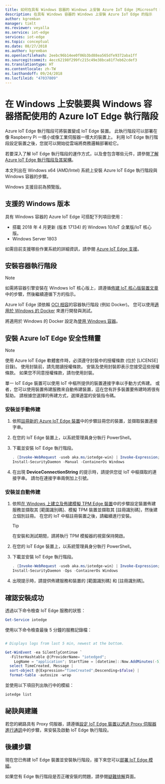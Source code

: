 ```yaml
---
title: 如何在具有 Windows 容器的 Windows 上安裝 Azure IoT Edge |Microsoft Docs
description: 在具有 Windows 容器的 Windows 上安裝 Azure IoT Edge 的指示
author: kgremban
manager: timlt
ms.reviewer: veyalla
ms.service: iot-edge
services: iot-edge
ms.topic: conceptual
ms.date: 08/27/2018
ms.author: kgremban
ms.openlocfilehash: 2eebc96b14ee0f06b3bd88ea565dfe9372aba1ff
ms.sourcegitcommit: 4ecc62198f299fc215c49e38bca81f7eb62cdef3
ms.translationtype: HT
ms.contentlocale: zh-TW
ms.lasthandoff: 09/24/2018
ms.locfileid: "47037809"
---
```

# <a name="install-azure-iot-edge-runtime-on-windows-to-use-with-windows-containers"></a>在 Windows 上安裝要與 Windows 容器搭配使用的 Azure IoT Edge 執行階段

Azure IoT Edge 執行階段可將裝置變成 IoT Edge 裝置。 此執行階段可以部署在像 Raspberry Pi 一樣小或像工業伺服器一樣大的裝置上。 利用 IoT Edge 執行階段設定裝置之後，您就可以開始從雲端將商務邏輯部署給它。 

若要深入了解 IoT Edge 執行階段的運作方式，以及會包含哪些元件，請參閱[了解 Azure IoT Edge 執行階段及其架構](iot-edge-runtime.md)。

本文列出在 Windows x64 (AMD/Intel) 系統上安裝 Azure IoT Edge 執行階段與 Windows 容器的步驟。 

Windows 支援目前為預覽版。

## <a name="supported-windows-versions"></a>支援的 Windows 版本
具有 Windows 容器的 Azure IoT Edge 可搭配下列項目使用：
  * 搭載 2018 年 4 月更新 (版本 17134) 的 Windows 10/IoT 企業版/IoT 核心版。
  * Windows Server 1803

如需目前支援哪些作業系統的詳細資訊，請參閱 [Azure IoT Edge 支援](support.md#operating-systems)。

## <a name="install-the-container-runtime"></a>安裝容器執行階段 

>[!NOTE]
>如需將容器引擎安裝在 Windows IoT 核心版上，請遵循[佈建 IoT 核心版裝置文章][lnk-iot-core]中的步驟，然後繼續遵循下方的指示。

Azure IoT Edge 須依賴 [OCI 相容][lnk-oci]的容器執行階段 (例如 Docker)。 您可以使用[適用於 Windows 的 Docker][lnk-docker-for-windows] 來進行開發與測試。 

將適用於 Windows 的 Docker 設定為[使用 Windows 容器][lnk-docker-config]。

## <a name="install-the-azure-iot-edge-security-daemon"></a>安裝 Azure IoT Edge 安全性精靈

>[!NOTE]
>使用 Azure IoT Edge 軟體套件時，必須遵守封裝中的授權條款 (位於 [LICENSE] 目錄)。 使用封裝前，請先閱讀授權條款。 安裝及使用封裝即表示您接受這些授權條款。 如果您不同意授權條款，請勿使用封裝。

單一 IoT Edge 裝置可以使用 IoT 中樞所提供的裝置連接字串以手動方式佈建。 或者，您可以使用裝置佈建服務來自動佈建裝置，這在您有許多裝置要佈建時將很有幫助。 請根據您選擇的佈建方式，選擇適當的安裝指令碼。 

### <a name="install-and-manually-provision"></a>安裝並手動佈建

1. 依照[註冊新的 Azure IoT Edge 裝置][lnk-dcs]中的步驟註冊您的裝置，並擷取裝置連接字串。 

2. 在您的 IoT Edge 裝置上，以系統管理員身分執行 PowerShell。 

3. 下載並安裝 IoT Edge 執行階段。 

   ```powershell
   . {Invoke-WebRequest -useb aka.ms/iotedge-win} | Invoke-Expression; `
   Install-SecurityDaemon -Manual -ContainerOs Windows
   ```

4. 在出現 **DeviceConnectionString** 的提示時，請提供您從 IoT 中樞擷取的連接字串。 請勿在連接字串兩側加上引號。 

### <a name="install-and-automatically-provision"></a>安裝並自動佈建

1. 依照[在 Windows 上建立及佈建模擬 TPM Edge 裝置][lnk-dps]中的步驟設定裝置佈建服務並擷取其 [範圍識別碼]、模擬 TPM 裝置並擷取其 [註冊識別碼]，然後建立個別註冊。 在您的 IoT 中樞註冊裝置之後，請繼續進行安裝。  

   >[!TIP]
   >在安裝和測試期間，請將執行 TPM 模擬器的視窗保持開啟。 

2. 在您的 IoT Edge 裝置上，以系統管理員身分執行 PowerShell。 

3. 下載並安裝 IoT Edge 執行階段。 

   ```powershell
   . {Invoke-WebRequest -useb aka.ms/iotedge-win} | Invoke-Expression; `
   Install-SecurityDaemon -Dps -ContainerOs Windows
   ```

4. 出現提示時，請提供佈建服務和裝置的 [範圍識別碼] 和 [註冊識別碼]。 

## <a name="verify-successful-installation"></a>確認安裝成功

透過以下命令檢查 IoT Edge 服務的狀態： 

```powershell
Get-Service iotedge
```

使用以下命令檢查最後 5 分鐘的服務記錄檔：

```powershell

# Displays logs from last 5 min, newest at the bottom.

Get-WinEvent -ea SilentlyContinue `
  -FilterHashtable @{ProviderName= "iotedged";
    LogName = "application"; StartTime = [datetime]::Now.AddMinutes(-5)} |
  select TimeCreated, Message |
  sort-object @{Expression="TimeCreated";Descending=$false} |
  format-table -autosize -wrap
```

並使用以下項目列出執行中的模組：

```powershell
iotedge list
```

## <a name="tips-and-suggestions"></a>祕訣與建議

若您的網路具有 Proxy 伺服器，請遵循[設定 IoT Edge 裝置以透過 Proxy 伺服器進行通訊](how-to-configure-proxy-support.md)中的步驟，來安裝及啟動 IoT Edge 執行階段。

## <a name="next-steps"></a>後續步驟

現在您已佈建 IoT Edge 裝置並安裝執行階段，接下來您可以[部署 IoT Edge 模組][lnk-modules]。

如果您有 Edge 執行階段是否正確安裝的問題，請參閱[疑難排解][lnk-trouble]頁面。


<!-- Images -->
[img-nat]: ./media/how-to-install-iot-edge-windows-with-windows/nat.png

<!-- Links -->
[lnk-docker-config]: https://docs.docker.com/docker-for-windows/#switch-between-windows-and-linux-containers
[lnk-dcs]: how-to-register-device-portal.md
[lnk-dps]: how-to-auto-provision-simulated-device-windows.md
[lnk-oci]: https://www.opencontainers.org/
[lnk-moby]: https://mobyproject.org/
[lnk-trouble]: troubleshoot.md
[lnk-docker-for-windows]: https://www.docker.com/docker-windows
[lnk-iot-core]: how-to-install-iot-core.md
[lnk-modules]: how-to-deploy-modules-portal.md
